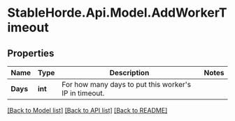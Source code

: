 # StableHorde.Api.Model.AddWorkerTimeout

## Properties

Name | Type | Description | Notes
------------ | ------------- | ------------- | -------------
**Days** | **int** | For how many days to put this worker&#39;s IP in timeout. | 

[[Back to Model list]](../README.md#documentation-for-models) [[Back to API list]](../README.md#documentation-for-api-endpoints) [[Back to README]](../README.md)

